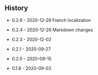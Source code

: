 ﻿## History
* 0.2.6 - 2020-12-29 
French localization

* 0.2.4 - 2020-12-26 
Markdown changes

* 0.2.3 - 2020-12-02

* 0.2.1 - 2020-09-27

* 0.2.0 - 2020-09-15

* 0.1.8 - 2020-09-03 
